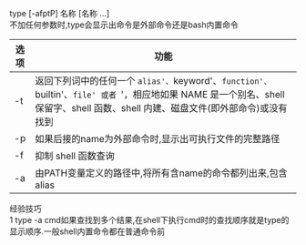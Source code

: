  type [-afptP] 名称 [名称 ...]  
不加任何参数时,type会显示出命令是外部命令还是bash内置命令

选项 | 功能
-- | --
-t | 返回下列词中的任何一个 `alias'、`keyword'、`function'、`builtin'、`file' 或者 `'，相应地如果 NAME 是一个别名、shell 保留字、shell 函数、shell 内建、磁盘文件(即外部命令)或没有找到
-p | 如果后接的name为外部命令时,显示出可执行文件的完整路径  
-f | 抑制 shell 函数查询
-a | 由PATH变量定义的路径中,将所有含name的命令都列出来,包含alias


经验技巧  
1 type -a cmd如果查找到多个结果,在shell下执行cmd时的查找顺序就是type的显示顺序.一般shell内置命令都在普通命令前